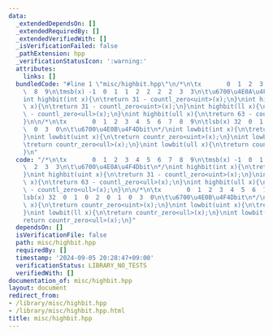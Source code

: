 ```yaml
---
data:
  _extendedDependsOn: []
  _extendedRequiredBy: []
  _extendedVerifiedWith: []
  _isVerificationFailed: false
  _pathExtension: hpp
  _verificationStatusIcon: ':warning:'
  attributes:
    links: []
  bundledCode: "#line 1 \"misc/highbit.hpp\"\n/*\n\tx       0  1  2  3  4  5  6  7\
    \  8  9\n\tmsb(x) -1  0  1  1  2  2  2  2  3  3\n\t\u6700\u4E0A\u4F4Dbit\n*/\n\
    int highbit(int x){\n\treturn 31 - countl_zero<uint>(x);\n}\nint highbit(uint\
    \ x){\n\treturn 31 - countl_zero<uint>(x);\n}\nint highbit(ll x){\n\treturn 63\
    \ - countl_zero<ull>(x);\n}\nint highbit(ull x){\n\treturn 63 - countl_zero<ull>(x);\n\
    }\n\n/*\n\tx       0  1  2  3  4  5  6  7  8  9\n\tlsb(x) 32  0  1  0  2  0  1\
    \  0  3  0\n\t\u6700\u4E0B\u4F4Dbit\n*/\nint lowbit(int x){\n\treturn countr_zero<uint>(x);\n\
    }\nint lowbit(uint x){\n\treturn countr_zero<uint>(x);\n}\nint lowbit(ll x){\n\
    \treturn countr_zero<ull>(x);\n}\nint lowbit(ull x){\n\treturn countr_zero<ull>(x);\n\
    }\n"
  code: "/*\n\tx       0  1  2  3  4  5  6  7  8  9\n\tmsb(x) -1  0  1  1  2  2  2\
    \  2  3  3\n\t\u6700\u4E0A\u4F4Dbit\n*/\nint highbit(int x){\n\treturn 31 - countl_zero<uint>(x);\n\
    }\nint highbit(uint x){\n\treturn 31 - countl_zero<uint>(x);\n}\nint highbit(ll\
    \ x){\n\treturn 63 - countl_zero<ull>(x);\n}\nint highbit(ull x){\n\treturn 63\
    \ - countl_zero<ull>(x);\n}\n\n/*\n\tx       0  1  2  3  4  5  6  7  8  9\n\t\
    lsb(x) 32  0  1  0  2  0  1  0  3  0\n\t\u6700\u4E0B\u4F4Dbit\n*/\nint lowbit(int\
    \ x){\n\treturn countr_zero<uint>(x);\n}\nint lowbit(uint x){\n\treturn countr_zero<uint>(x);\n\
    }\nint lowbit(ll x){\n\treturn countr_zero<ull>(x);\n}\nint lowbit(ull x){\n\t\
    return countr_zero<ull>(x);\n}"
  dependsOn: []
  isVerificationFile: false
  path: misc/highbit.hpp
  requiredBy: []
  timestamp: '2024-09-05 20:28:47+09:00'
  verificationStatus: LIBRARY_NO_TESTS
  verifiedWith: []
documentation_of: misc/highbit.hpp
layout: document
redirect_from:
- /library/misc/highbit.hpp
- /library/misc/highbit.hpp.html
title: misc/highbit.hpp
---
```

